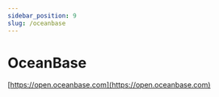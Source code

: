 ```yaml
---
sidebar_position: 9
slug: /oceanbase
---
```


# OceanBase





[https://open.oceanbase.com](https://open.oceanbase.com)
